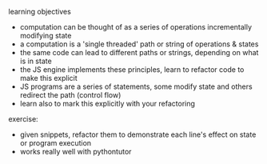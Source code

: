 learning objectives
* computation can be thought of as a series of operations incrementally modifying state
* a computation is a 'single threaded' path or string of operations & states
* the same code can lead to different paths or strings, depending on what is in state
* the JS engine implements these principles, learn to refactor code to make this explicit
* JS programs are a series of statements, some modify state and others redirect the path (control flow)
* learn also to mark this explicitly with your refactoring


exercise:
* given snippets, refactor them to demonstrate each line's effect on state or program execution
* works really well with pythontutor